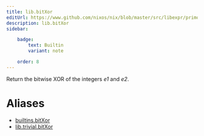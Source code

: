 ```yaml
---
title: lib.bitXor
editUrl: https://www.github.com/nixos/nix/blob/master/src/libexpr/primops.cc
description: lib.bitXor
sidebar:

    badge:
        text: Builtin
        variant: note

    order: 8
---
```


Return the bitwise XOR of the integers *e1* and *e2*.


# Aliases

- [builtins.bitXor](reference/builtins/builtins-bitXor)
- [lib.trivial.bitXor](reference/lib/trivial/lib-trivial-bitXor)


